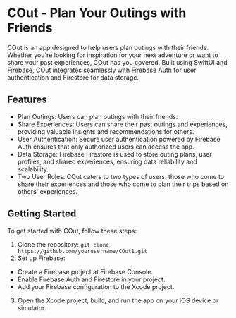 # COut - Plan Your Outings with Friends
COut is an app designed to help users plan outings with their friends. Whether you're looking for inspiration for your next adventure or want to share your past experiences, COut has you covered. Built using SwiftUI and Firebase, COut integrates seamlessly with Firebase Auth for user authentication and Firestore for data storage.
## Features
- Plan Outings: Users can plan outings with their friends.
- Share Experiences: Users can share their past outings and experiences, providing valuable insights and recommendations for others.
- User Authentication: Secure user authentication powered by Firebase Auth ensures that only authorized users can access the app.
- Data Storage: Firebase Firestore is used to store outing plans, user profiles, and shared experiences, ensuring data reliability and scalability.
- Two User Roles: COut caters to two types of users: those who come to share their experiences and those who come to plan their trips based on others' experiences.
## Getting Started
To get started with COut, follow these steps:
1. Clone the repository:
 `git clone https://github.com/yourusername/COut1.git`
2. Set up Firebase:
- Create a Firebase project at Firebase Console.
- Enable Firebase Auth and Firestore in your project.
- Add your Firebase configuration to the Xcode project.
  
3. Open the Xcode project, build, and run the app on your iOS device or simulator.
